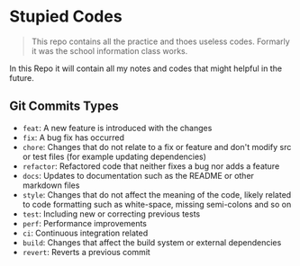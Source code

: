 # Stupied Codes

> This repo contains all the practice and thoes useless codes. Formarly it was the school information class works.

In this Repo it will contain all my notes and codes that might helpful in the future.

## Git Commits Types
- `feat`: A new feature is introduced with the changes
- `fix`: A bug fix has occurred
- `chore`: Changes that do not relate to a fix or feature and don't modify src or test files (for example updating dependencies)
- `refactor`: Refactored code that neither fixes a bug nor adds a feature
- `docs`: Updates to documentation such as the README or other markdown files
- `style`: Changes that do not affect the meaning of the code, likely related to code formatting such as white-space, missing semi-colons and so on
- `test`: Including new or correcting previous tests
- `perf`: Performance improvements
- `ci`: Continuous integration related
- `build`: Changes that affect the build system or external dependencies
- `revert`: Reverts a previous commit